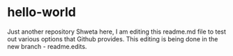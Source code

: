 # hello-world
Just another repository
Shweta here, I am editing this readme.md file to test out various options that Github provides. This editing is being done in the new branch - readme.edits.

